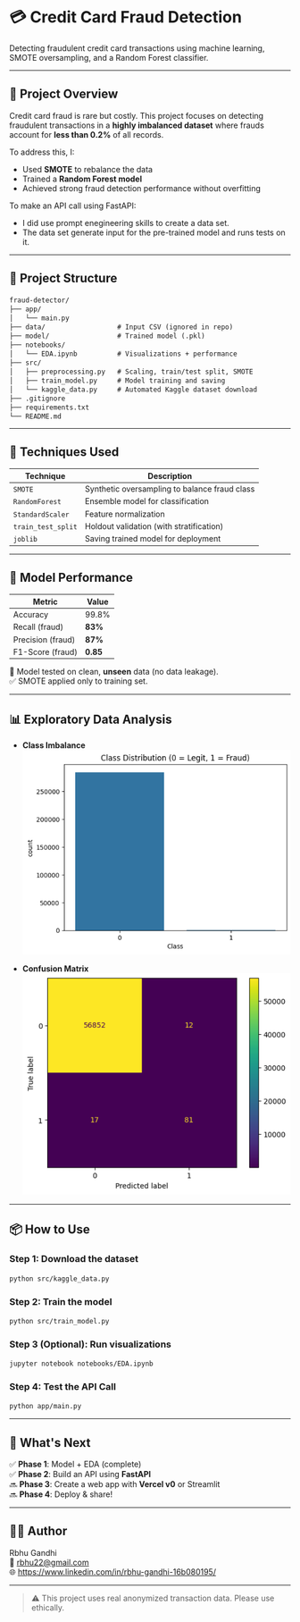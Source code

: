 
# 💳 Credit Card Fraud Detection

Detecting fraudulent credit card transactions using machine learning, SMOTE oversampling, and a Random Forest classifier.

---

## 🚀 Project Overview

Credit card fraud is rare but costly. This project focuses on detecting fraudulent transactions in a **highly imbalanced dataset** where frauds account for **less than 0.2%** of all records.

To address this, I:
- Used **SMOTE** to rebalance the data
- Trained a **Random Forest model**
- Achieved strong fraud detection performance without overfitting


To make an API call using FastAPI:
  - I did use prompt enegineering skills to create a data set.
  - The data set generate input for the pre-trained model and runs tests on it.

---

## 📂 Project Structure

```
fraud-detector/
├── app/
│   └── main.py
├── data/                  # Input CSV (ignored in repo)
├── model/                 # Trained model (.pkl)
├── notebooks/
│   └── EDA.ipynb          # Visualizations + performance
├── src/
│   ├── preprocessing.py   # Scaling, train/test split, SMOTE
│   ├── train_model.py     # Model training and saving
│   └── kaggle_data.py     # Automated Kaggle dataset download
├── .gitignore
├── requirements.txt
└── README.md
```

---

## 🧠 Techniques Used

| Technique        | Description |
|------------------|-------------|
| `SMOTE`          | Synthetic oversampling to balance fraud class |
| `RandomForest`   | Ensemble model for classification |
| `StandardScaler` | Feature normalization |
| `train_test_split` | Holdout validation (with stratification) |
| `joblib`         | Saving trained model for deployment |

---

## 🧪 Model Performance

| Metric   | Value |
|----------|-------|
| Accuracy | 99.8% |
| Recall (fraud) | **83%** |
| Precision (fraud) | **87%** |
| F1-Score (fraud) | **0.85** |

📌 Model tested on clean, **unseen** data (no data leakage).  
✅ SMOTE applied only to training set.

---

## 📊 Exploratory Data Analysis

- **Class Imbalance**  
  ![alt text](image.png)

- **Confusion Matrix**  
  ![alt text](image-1.png)

---

## 📦 How to Use

### Step 1: Download the dataset
```bash
python src/kaggle_data.py
```

### Step 2: Train the model
```bash
python src/train_model.py
```

### Step 3 (Optional): Run visualizations
```bash
jupyter notebook notebooks/EDA.ipynb
```

### Step 4:  Test the API Call
```bash
python app/main.py
```
---

## 🔮 What's Next


✅ **Phase 1**: Model + EDA (complete)  
✅ **Phase 2**: Build an API using **FastAPI**  
🔜 **Phase 3**: Create a web app with **Vercel v0** or Streamlit  
🔜 **Phase 4**: Deploy & share!

---

## 👨‍💻 Author

Rbhu Gandhi  
📧 rbhu22@gmail.com  
🌐 https://www.linkedin.com/in/rbhu-gandhi-16b080195/

---

> ⚠️ This project uses real anonymized transaction data. Please use ethically.
